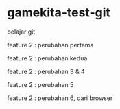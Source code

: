 # gamekita-test-git

belajar git

feature 2 : perubahan pertama

feature 2 : perubahan kedua

feature 2 : perubahan 3 & 4

feature 2 : perubahan 5

feature 2 : perubahan 6, dari browser
